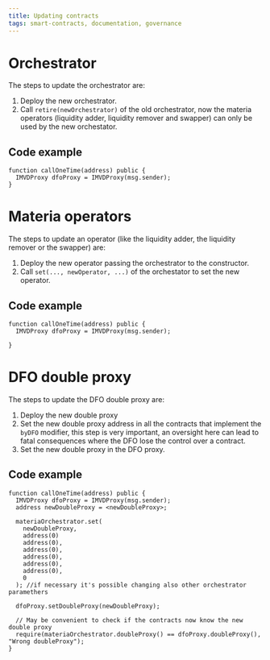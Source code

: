 ```yaml
---
title: Updating contracts
tags: smart-contracts, documentation, governance
---
```


# Orchestrator

The steps to update the orchestrator are:

1. Deploy the new orchestrator.
2. Call `retire(newOrchestrator)` of the old orchestrator, now the materia operators (liquidity adder, liquidity remover and swapper) can only be used by the new orchestator.

## Code example

```solidity
function callOneTime(address) public {
  IMVDProxy dfoProxy = IMVDProxy(msg.sender);
}
```

# Materia operators

The steps to update an operator (like the liquidity adder, the liquidity remover or the swapper) are:

1. Deploy the new operator passing the orchestrator to the constructor.
2. Call `set(..., newOperator, ...)` of the orchestator to set the new operator.

## Code example 

```solidity
function callOneTime(address) public {
  IMVDProxy dfoProxy = IMVDProxy(msg.sender);
  
}
```

# DFO double proxy

The steps to update the DFO double proxy are:

1. Deploy the new double proxy
2. Set the new double proxy address in all the contracts that implement the `byDFO` modifier, this step is very important, an oversight here can lead to fatal consequences where the DFO lose the control over a contract.
3. Set the new double proxy in the DFO proxy.

## Code example 

```solidity
function callOneTime(address) public {
  IMVDProxy dfoProxy = IMVDProxy(msg.sender);
  address newDoubleProxy = <newDoubleProxy>;

  materiaOrchestrator.set(
    newDoubleProxy,
    address(0)
    address(0),
    address(0),
    address(0),
    address(0),
    address(0),
    0
  ); //if necessary it's possible changing also other orchestrator paramethers
  
  dfoProxy.setDoubleProxy(newDoubleProxy);
  
  // May be convenient to check if the contracts now know the new double proxy
  require(materiaOrchestrator.doubleProxy() == dfoProxy.doubleProxy(), "Wrong doubleProxy");
}
```
